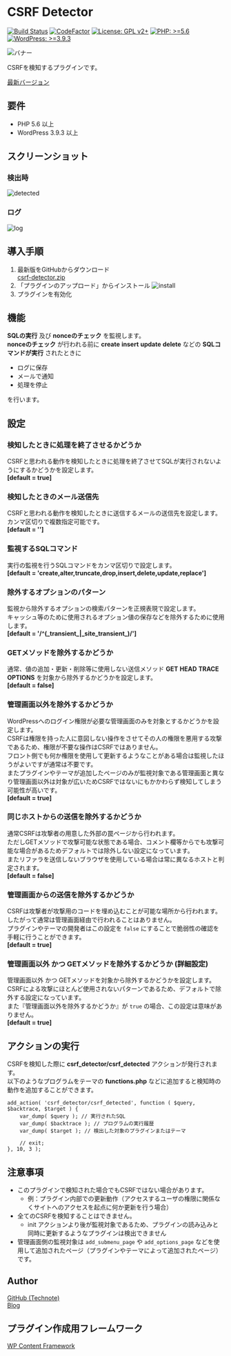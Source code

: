 # CSRF Detector

[![Build Status](https://travis-ci.com/technote-space/csrf-detector.svg?branch=master)](https://travis-ci.com/technote-space/csrf-detector)
[![CodeFactor](https://www.codefactor.io/repository/github/technote-space/csrf-detector/badge)](https://www.codefactor.io/repository/github/technote-space/csrf-detector)
[![License: GPL v2+](https://img.shields.io/badge/License-GPL%20v2%2B-blue.svg)](http://www.gnu.org/licenses/gpl-2.0.html)
[![PHP: >=5.6](https://img.shields.io/badge/PHP-%3E%3D5.6-orange.svg)](http://php.net/)
[![WordPress: >=3.9.3](https://img.shields.io/badge/WordPress-%3E%3D3.9.3-brightgreen.svg)](https://wordpress.org/)

![バナー](https://raw.githubusercontent.com/technote-space/csrf-detector/images/assets/banner-772x250.png)

CSRFを検知するプラグインです。

[最新バージョン](https://github.com/technote-space/csrf-detector/releases/latest/download/csrf-detector.zip)

## 要件
- PHP 5.6 以上
- WordPress 3.9.3 以上

## スクリーンショット
### 検出時
![detected](https://raw.githubusercontent.com/technote-space/csrf-detector/images/assets/screenshot-1.png)
### ログ
![log](https://raw.githubusercontent.com/technote-space/csrf-detector/images/assets/screenshot-2.png)

## 導入手順
1. 最新版をGitHubからダウンロード  
[csrf-detector.zip](https://github.com/technote-space/csrf-detector/releases/latest/download/csrf-detector.zip)
2. 「プラグインのアップロード」からインストール
![install](https://raw.githubusercontent.com/technote-space/screenshots/master/misc/install-wp-plugin.png)
3. プラグインを有効化 

## 機能
**SQLの実行** 及び **nonceのチェック** を監視します。  
**nonceのチェック** が行われる前に **create** **insert** **update** **delete** などの **SQLコマンドが実行** されたときに
- ログに保存  
- メールで通知  
- 処理を停止  

を行います。

## 設定
### 検知したときに処理を終了させるかどうか
CSRFと思われる動作を検知したときに処理を終了させてSQLが実行されないようにするかどうかを設定します。  
**\[default = true]**

### 検知したときのメール送信先
CSRFと思われる動作を検知したときに送信するメールの送信先を設定します。  
カンマ区切りで複数指定可能です。  
**\[default = '']**

### 監視するSQLコマンド
実行の監視を行うSQLコマンドをカンマ区切りで設定します。  
**\[default = 'create,alter,truncate,drop,insert,delete,update,replace']**

### 除外するオプションのパターン
監視から除外するオプションの検索パターンを正規表現で設定します。  
キャッシュ等のために使用されるオプション値の保存などを除外するために使用します。  
**\[default = '/^(\_transient\_|\_site_transient\_)/']**

### GETメソッドを除外するかどうか
通常、値の追加・更新・削除等に使用しない送信メソッド **GET** **HEAD** **TRACE** **OPTIONS** を対象から除外するかどうかを設定します。  
**\[default = false]**

### 管理画面以外を除外するかどうか
WordPressへのログイン権限が必要な管理画面のみを対象とするかどうかを設定します。  
CSRFは権限を持った人に意図しない操作をさせてその人の権限を悪用する攻撃であるため、権限が不要な操作はCSRFではありません。  
フロント側でも何か権限を使用して更新するようなことがある場合は監視したほうがよいですが通常は不要です。  
またプラグインやテーマが追加したページのみが監視対象である管理画面と異なり管理画面以外は対象が広いためCSRFではないにもかかわらず検知してしまう可能性が高いです。  
**\[default = true]**

### 同じホストからの送信を除外するかどうか
通常CSRFは攻撃者の用意した外部の罠ページから行われます。  
ただしGETメソッドで攻撃可能な状態である場合、コメント欄等からでも攻撃可能な場合があるためデフォルトでは除外しない設定になっています。  
またリファラを送信しないブラウザを使用している場合は常に異なるホストと判定されます。  
**\[default = false]**

### 管理画面からの送信を除外するかどうか
CSRFは攻撃者が攻撃用のコードを埋め込むことが可能な場所から行われます。  
したがって通常は管理画面経由で行われることはありません。  
プラグインやテーマの開発者はこの設定を `false` にすることで脆弱性の確認を手軽に行うことができます。  
**\[default = true]**

### 管理画面以外 かつ GETメソッドを除外するかどうか (詳細設定)
管理画面以外 かつ GETメソッドを対象から除外するかどうかを設定します。  
CSRFによる攻撃にほとんど使用されないパターンであるため、デフォルトで除外する設定になっています。  
また『管理画面以外を除外するかどうか』が `true` の場合、この設定は意味がありません。  
**\[default = true]**

## アクションの実行
CSRFを検知した際に **csrf_detector/csrf_detected** アクションが発行されます。  
以下のようなプログラムをテーマの **functions.php** などに追加すると検知時の動作を追加することができます。  
```
add_action( 'csrf_detector/csrf_detected', function ( $query, $backtrace, $target ) {
	var_dump( $query ); // 実行されたSQL
	var_dump( $backtrace ); // プログラムの実行履歴
	var_dump( $target ); // 検出した対象のプラグインまたはテーマ
	
	// exit;
}, 10, 3 );
```

## 注意事項
* このプラグインで検知された場合でもCSRFではない場合があります。  
  * 例：プラグイン内部での更新動作（アクセスするユーザの権限に関係なくサイトへのアクセスを起点に何か更新を行う場合）
* 全てのCSRFを検知することはできません。
  * init アクションより後が監視対象であるため、プラグインの読み込みと同時に更新するようなプラグインは検出できません
* 管理画面側の監視対象は `add_submenu_page` や `add_options_page` などを使用して追加されたページ（プラグインやテーマによって追加されたページ）です。

## Author
[GitHub (Technote)](https://github.com/technote-space)  
[Blog](https://technote.space)

## プラグイン作成用フレームワーク
[WP Content Framework](https://github.com/wp-content-framework/core)
